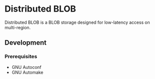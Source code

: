 # Distributed BLOB

Distributed BLOB is a BLOB storage designed for low-latency access on multi-region.

## Development

### Prerequisites

- GNU Autoconf
- GNU Automake
